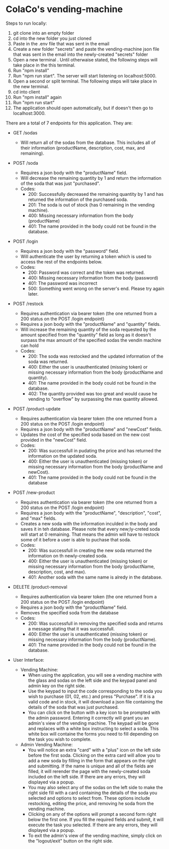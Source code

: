 
# ColaCo's vending-machine
Steps to run locally:
1. git clone into an empty folder
2. cd into the new folder you just cloned
3. Paste in the .env file that was sent in the email
4. Create a new folder "secrets" and paste the vending-machine json file that was sent in the email into the newly-created "secrets" folder
6. Open a new terminal . Until otherwaise stated, the following steps will take place in the this terminal.
7. Run "npm install" 
8. Run "npm run start". The server will start listening on localhost:5000.
9. Open a second or split terminal. The following steps will take place in the new terminal.
10. cd into client
11. Run "npm install" again
12. Run "npm run start"
13. The application should open automatically, but if doesn't then go to localhost:3000.

There are a total of 7 endpoints for this application. They are:
- GET /sodas
  - Will return all of the sodas from the database. This includes all of their information (productName, description, cost, max, and remaining).
- POST /soda
  - Requires a json body with the "productName" field.
  - Will decrease the remaining quantity by 1 and return the information of the soda that was just "purchased".
  - Codes:
    - 200: Successfully decreased the remaining quantity by 1 and has returned the information of the purchased soda.
    - 201: The soda is out of stock (has 0 remaining in the vending machine).
    - 400: Missing necessary information from the body (productName)
    - 401: The name provided in the body could not be found in the database.
- POST /login
  - Requires a json body with the "password" field.
  - Will authenticate the user by returning a token which is used to access the rest of the endpoints below.
  - Codes:
    - 200: Password was correct and the token was returned.
    - 400: Missing necessary information from the body (password)
    - 401: The password was incorrect
    - 500: Something went wrong on the server's end. Please try again later.
- POST /restock
  - Requires authentication via bearer token (the one returned from a 200 status on the POST /login endpoint)
  - Requires a json body with the "productName" and "quantity" fields.
  - Will increase the remaining quantity of the soda requested by the amount specified from the "quantity" field as long as it doesn't surpass the max amount of the specified sodas the vendin machine can hold
  - Codes:
    - 200: The soda was restocked and the updated information of the soda was returned.
    - 400: Either the user is unauthenticated (missing token) or missing necessary information from the body (productName and quantity).
    - 401: The name provided in the body could not be found in the database.
    - 402: The quantity provided was too great and would cause he vending to "overflow" by surpassing the max quantity allowed.
- POST /product-update
  - Requires authentication via bearer token (the one returned from a 200 status on the POST /login endpoint)
  - Requires a json body with the "productName" and "newCost" fields.
  - Updates the cost of the specified soda based on the new cost provided in the "newCost" field.
  - Codes: 
    - 200: Was successfull in pudating the price and has returned the information on the updated soda.
    - 400: Either the user is unauthenticated (missing token) or missing necessary information from the body (productName and newCost).
    - 401: The name provided in the body could not be found in the database
- POST /new-product
  - Requires authentication via bearer token (the one returned from a 200 status on the POST /login endpoint)
  - Requires a json body with the "productName", "description", "cost", and "max" fields.
  - Creates a new soda with the information inculded in the body and saves it in teh database. Please note that every new;ly-creted soda will start at 0 remaining. That means the admin will have to restock some of it before a user is able to puchase that soda.
  - Codes: 
    - 200: Was successfull in creating the new soda returned the information on th newly-created soda.
    - 400: Either the user is unauthenticated (missing token) or missing necessary information from the body (productName, description, cost, and max).
    - 401: Another soda with the same name is alredy in the database.
- DELETE /product-removal
  - Requires authentication via bearer token (the one returned from a 200 status on the POST /login endpoint)
  - Requires a json body with the "productName" field.
  - Removes the specified soda from the database
  - Codes: 
    - 200: Was successfull in removing the specified soda and returns a message stating that it was successfull.
    - 400: Either the user is unauthenticated (missing token) or missing necessary information from the body (productName).
    - 401: The name provided in the body could not be found in the database.

- User Interface:
  - Vending Machine:
    - When using the application, you will see a vending machine with the glass and sodas on the left side and the keypad panel and admin key on the right side. 
    - Use the keypad to input the code corresponding to the soda you wish to purchase (01, 02, etc.) and press "Purchase". If it is a valid code and in stock, it will download a json file containing the details of the soda that was just purchased.
    - You can click on the button with a key icon to be prompted with the admin password. Entering it correctly will grant you an admin's view of the vending machine. The keypad will be gone and replaces with a white box instructing to select a soda. This white box will containe the forms you need to fill depending on the task you wish to complete.
  - Admin Vending Machine:
    - You will notice an extra "card" with a "plus" icon on the left side before the first soda. Clicking on the extra card will allow you to add a new soda by filling in the form that appears on the right and submitting. If the name is unique and all of the fields are filled, it will rerender the page with the newly-created soda included on the left side. If there are any errors, they will displayed via a popup.
    - You may also select any of the sodas on the left side to make the right side fill with a card containing the details of the soda you selected and options to select from. These options include restocking, editing the price, and removing he soda from the vending machine.
    - Clicking on any of the options will prompt a second form right below the first one. If you fill the required fields and submit, it will execute the task you selected. If there are any errors, they will displayed via a popup.
    - To exit the admin's view of the vending machine, simply click on the "logout/exit" button on the right side.

